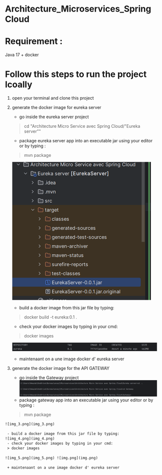 # Architecture_Microservices_SpringCloud

# Requirement :
Java 17 + docker 
# Follow this steps to run the project lcoally
1)  open your terminal and clone this project
2)  generate the docker image for eureka server 
    - go inside the eureka server project 
    >cd "Architecture Micro Service avec Spring Cloud/"Eureka server""
    - package eureka server app into an executable jar using your editor or by typing :
    >mvn package 

    ![img_2.png](img_2.png)

    - build a docker image from this jar file by typing:
    > docker build -t eureka:0.1 .
    - check your docker images by typing in your cmd:
    > docker images 
    
    ![img.png](img.png)
    + maintenaant on a une image docker d' eureka server 
    
3)   generate the docker image for the API GATEWAY 
     - go inside the Gateway project
    ![img_1.png](img_1.png)
     - package gateway  app into an executable jar using your editor or by typing :
     >mvn package

    ![img_3.png](img_3.png)

     - build a docker image from this jar file by typing:
    ![img_4.png](img_4.png)
     - check your docker images by typing in your cmd:
     > docker images

    ![img_5.png](img_5.png) ![img.png](img.png)

     + maintenaant on a une image docker d' eureka server 

    